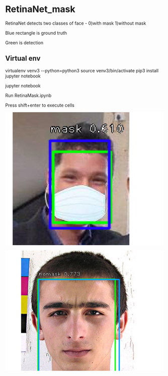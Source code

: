 # RetinaNet_mask
RetinaNet detects two classes of face - 0)with mask 1)without mask

Blue rectangle is ground truth

Green is detection

## Virtual env
virtualenv venv3 --python=python3
source venv3/bin/activate
pip3 install jupyter notebook

jupyter notebook

Run RetinaMask.ipynb

Press shift+enter to execute cells

![Face with mask](mask.png)

![No mask Face](nomask.png)


